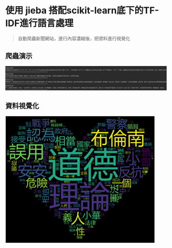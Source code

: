 # 使用 jieba 搭配scikit-learn底下的TF-IDF進行語言處理
> 自動爬蟲新聞網站，進行內容濃縮後，把資料進行視覺化
## 爬蟲演示
![image](https://github.com/a0911078037/jieba_test/blob/main/git_img/web_result.png)
## 資料視覺化
![image](https://github.com/a0911078037/jieba_test/blob/main/git_img/wordcloud.png)

